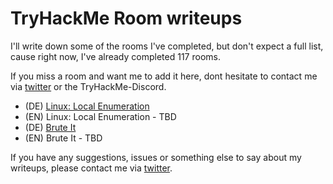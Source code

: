 # TryHackMe Room writeups

I'll write down some of the rooms I've completed, but don't expect a full list, cause right now, I've already completed 117 rooms.

If you miss a room and want me to add it here, dont hesitate to contact me via [twitter](https://twitter.com/_the_someone) or the TryHackMe-Discord.


- (DE) [Linux: Local Enumeration](https://shendayan.github.io/CTF-Writeups/TryHackMe/Linux_Local_Enumeration/DE.html)
- (EN) Linux: Local Enumeration - TBD
- (DE) [Brute It](https://shendayan.github.io/CTF-Writeups/TryHackMe/Brute_It/DE.md)
- (EN) Brute It - TBD


If you have any suggestions, issues or something else to say about my writeups, please contact me via [twitter](https://twitter.com/_the_someone).

